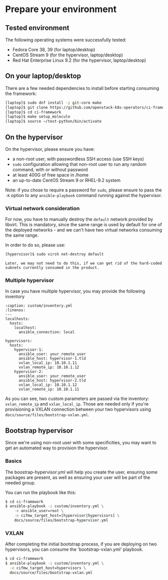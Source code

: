 # Prepare your environment

## Tested environment

The following operating systems were successfully tested:

- Fedora Core 38, 39 (for laptop/desktop)
- CentOS Stream 9 (for the hypervisor, laptop/desktop)
- Red Hat Enterprise Linux 9.2 (for the hypervisor, laptop/desktop)

## On your laptop/desktop

There are a few needed dependencies to install before starting consuming the framework:

```Bash
[laptop]$ sudo dnf install -y git-core make
[laptop]$ git clone https://github.com/openstack-k8s-operators/ci-framework ci-framework
[laptop]$ cd ci-framework
[laptop]$ make setup_molecule
[laptop]$ source ~/test-python/bin/activate
```

## On the hypervisor

On the hypervisor, please ensure you have:

- a non-root user, with passwordless SSH access (use SSH keys)
- `sudo` configuration allowing that non-root user to run any random command, with or without password
- at least 400G of free space in /home
- an up-to-date CentOS Stream 9 or RHEL-9.2 system

Note: if you chose to require a password for `sudo`, please ensure to pass the `-K` option to any
`ansible-playbook` command running against the hypervisor.

### Virtual network consideration

For now, you have to manually destroy the `default` network provided by libvirt. This is mandatory, since
the same range is used by default for one of the deployed networks - and we can't have two virtual networks
consuming the same range.

In order to do so, please use:

```Bash
[hypervisor]$ sudo virsh net-destroy default
```

```{tip}
Later, we may not need to do this, if we can get rid of the hard-coded subnets currently consumed in the product.
```

### Multiple hypervisor

In case you have multiple hypervisor, you may provide the following inventory

```{code-block} YAML
:caption: custom/inventory.yml
:linenos:
---
localhosts:
  hosts:
    localhost:
      ansible_connection: local

hypervisors:
  hosts:
    hypervisor-1:
      ansible_user: your_remote_user
      ansible_host: hypervisor-1.tld
      vxlan_local_ip: 10.10.1.11
      vxlan_remote_ip: 10.10.1.12
    hypervisor-2:
      ansible_user: your_remote_user
      ansible_host: hypervisor-2.tld
      vxlan_local_ip: 10.10.1.12
      vxlan_remote_ip: 10.10.1.11
```

As you can see, two custom parameters are passed via the inventory: `vxlan_remote_ip` and `vxlan_local_ip`.
Those are needed only if you're provisioning a VXLAN connection between your two hypervisors using `docs/source/files/bootstrap-vxlan.yml`.

## Bootstrap hypervisor

Since we're using non-root user with some specificities, you may want to get an automated way to provision the
hypervisor.

### Basics

The boostrap-hypervisor.yml will help you create the user, ensuring some
packages are present, as well as ensuring your user will be part of the needed group.

You can run the playbook like this:

```Bash
$ cd ci-framework
$ ansible-playbook -i custom/inventory.yml \
    -e ansible_user=root \
    -e cifmw_target_host=[hypervisor|hypervisors] \
    docs/source/files/bootstrap-hypervisor.yml
```

### VXLAN

After completing the initial bootstrap process, if you are deploying on two hypervisors, you can consume the 'bootstrap-vxlan.yml' playbook.

```Bash
$ cd ci-framework
$ ansible-playbook -i custom/inventory.yml \
  -e cifmw_target_host=hypervisors \
  docs/source/files/bootstrap-vxlan.yml
```
